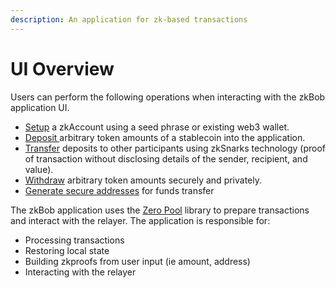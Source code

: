 ```yaml
---
description: An application for zk-based transactions
---
```


# UI Overview

Users can perform the following operations when interacting with the zkBob application UI.

* [Setup](account-creation/) a zkAccount using a seed phrase or existing web3 wallet.
* [Deposit ](deposits.md)arbitrary token amounts of a stablecoin into the application.
* [Transfer](transfers.md) deposits to other participants using zkSnarks technology (proof of transaction without disclosing details of the sender, recipient, and value).
* [Withdraw](withdrawals.md) arbitrary token amounts securely and privately.
* [Generate secure addresses](generate-a-secure-address.md) for funds transfer

The zkBob application uses the [Zero Pool](https://zeropool.network/) library to prepare transactions and interact with the relayer. The application is responsible for:

* Processing transactions
* Restoring local state
* Building zkproofs from user input (ie amount, address)
* Interacting with the relayer



